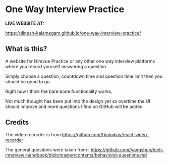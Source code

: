 # One Way Interview Practice 
**LIVE WEBSITE AT:** 

https://dinesh-kalamegam.github.io/one-way-interview-practice/

## What is this? 
A website for Hirevue Practice or any other one way interview platforms where you record yourself answering a question

Simply choose a question, countdown time and question time limit then you should be good to go.

Right now I think the bare bone functionality works. 

Not much thought has been put into the design yet so overtime the UI should improve and more questions I find on GitHub will be added 

## Credits 

The video recorder is from 
https://github.com/fbaiodias/react-video-recorder 

The general questions were taken from :
https://github.com/yangshun/tech-interview-handbook/blob/master/contents/behavioral-questions.md